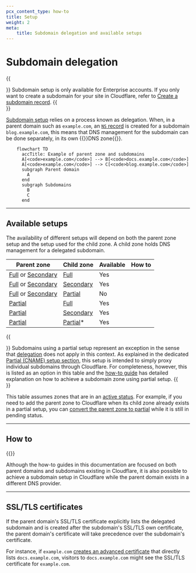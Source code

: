 ```yaml
---
pcx_content_type: how-to
title: Setup
weight: 2
meta:
    title: Subdomain delegation and available setups
---
```


# Subdomain delegation

{{<Aside type="warning">}}
Subdomain setup is only available for Enterprise accounts. If you only want to create a subdomain for your site in Cloudflare, refer to [Create a subdomain record](/dns/manage-dns-records/how-to/create-subdomain/).
{{</Aside>}}

[Subdomain setup](/dns/zone-setups/subdomain-setup/) relies on a process known as delegation. When, in a parent domain such as `example.com`, an [`NS` record](https://www.cloudflare.com/learning/dns/dns-records/dns-ns-record/) is created for a subdomain `blog.example.com`, this means that DNS management for the subdomain can be done separately, in its own {{<glossary-tooltip term_id="DNS zone" link="/dns/concepts/#zone">}}DNS zone{{</glossary-tooltip>}}.


```mermaid
    flowchart TD
      accTitle: Example of parent zone and subdomains
      A[<code>example.com</code>] --> B[<code>docs.example.com</code>]
      A[<code>example.com</code>] --> C[<code>blog.example.com</code>]
      subgraph Parent domain
        A
      end
      subgraph Subdomains
        B
        C
      end

```

---

## Available setups

The availability of different setups will depend on both the parent zone setup and the setup used for the child zone. A child zone holds DNS management for a delegated subdomain.

| Parent zone | Child zone | Available | How to
| --- | --- | --- | --- |
| [Full](/dns/zone-setups/full-setup/) or [Secondary](/dns/zone-setups/zone-transfers/cloudflare-as-secondary/) | [Full](/dns/zone-setups/full-setup/) | Yes |
| [Full](/dns/zone-setups/full-setup/) or [Secondary](/dns/zone-setups/zone-transfers/cloudflare-as-secondary/) | [Secondary](/dns/zone-setups/zone-transfers/cloudflare-as-secondary/) | Yes |
| [Full](/dns/zone-setups/full-setup/) or [Secondary](/dns/zone-setups/zone-transfers/cloudflare-as-secondary/) | [Partial](/dns/zone-setups/partial-setup/) | No |
| [Partial](/dns/zone-setups/partial-setup/) | [Full](/dns/zone-setups/full-setup/) | Yes |
| [Partial](/dns/zone-setups/partial-setup/) | [Secondary](/dns/zone-setups/zone-transfers/cloudflare-as-secondary/) | Yes |
| [Partial](/dns/zone-setups/partial-setup/) | [Partial](/dns/zone-setups/partial-setup/)* | Yes |

{{<Aside type="warning" header="* Subdomain zones in partial setup are not delegated">}}
Subdomains using a partial setup represent an exception in the sense that [delegation](#subdomain-delegation) does not apply in this context. As explained in the dedicated [Partial (CNAME) setup section](/dns/zone-setups/partial-setup/), this setup is intended to simply proxy individual subdomains through Cloudflare. For completeness, however, this is listed as an option in this table and the [how-to guide](/dns/zone-setups/subdomain-setup/setup/parent-on-partial/) has detailed explanation on how to achieve a subdomain zone using partial setup.
{{</Aside>}}

This table assumes zones that are in an [active status](/dns/zone-setups/reference/domain-status/). For example, if you need to add the parent zone to Cloudflare when its child zone already exists in a partial setup, you can [convert the parent zone to partial](/dns/zone-setups/partial-setup/setup/#add-your-domain-to-cloudflare) while it is still in pending status.

---
## How to

{{<directory-listing>}}

Although the how-to guides in this documentation are focused on both parent domains and subdomains existing in Cloudflare, it is also possible to achieve a subdomain setup in Cloudflare while the parent domain exists in a different DNS provider.

---

## SSL/TLS certificates

If the parent domain's SSL/TLS certificate explicitly lists the delegated subdomain and is created after the subdomain's SSL/TLS own certificate, the parent domain's certificate will take precedence over the subdomain's certificate.

For instance, if `example.com` [creates an advanced certificate](/ssl/edge-certificates/advanced-certificate-manager/manage-certificates/) that directly lists `docs.example.com`, visitors to `docs.example.com` might see the SSL/TLS certificate for `example.com`.